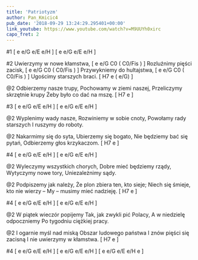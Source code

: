 ```yaml
---
title: 'Patriotyzm'
author: Pan_Kmicic4
pub_date: '2018-09-29 13:24:29.295401+00:00'
link_youtube: https://www.youtube.com/watch?v=M9UUYh0xirc
capo_fret: 2
---
```


#1
[ e e/G e/E e/H ]
[ e e/G e/E e/H ]

#2
Uwierzymy w nowe kłamstwa, [ e e/G C0 ( C0/Fis ) ]
Rozluźnimy pięści zacisk, [ e e/G C0 ( C0/Fis ) ]
Przywykniemy do hultajstwa, [ e e/G C0 ( C0/Fis ) ]
Ugościmy starszych braci. [ H7 e ( e/G) ]

@2
Odbierzemy nasze trupy,
Pochowamy w ziemi naszej,
Przeliczymy skrzętnie krupy
Żeby było co dać na mszę. [ H7 e ]

#3
[ e e/G e/E e/H ]
[ e e/G e/E e/H ]

@2
Wyplenimy wady nasze,
Rozwiniemy w sobie cnoty,
Powołamy rady starszych
I ruszymy do roboty.

@2
Nakarmimy się do syta,
Ubierzemy się bogato,
Nie będziemy bać się pytań,
Odbierzemy głos krzykaczom. [ H7 e ]

#4
[ e e/G e/E e/H ]
[ e e/G e/E e/H ]

@2
Wyleczymy wszystkich chorych,
Dobre mieć będziemy rządy,
Wytyczymy nowe tory,
Uniezależnimy sądy.

@2
Podpiszemy jak należy,
Że plon zbiera ten, kto sieje;
Niech się śmieje, kto nie wierzy –
My – musimy mieć nadzieję. [ H7 e ]

#4
[ e e/G e/E e/H ]
[ e e/G e/E e/H ]

@2 
W piątek wieczór popijemy
Tak, jak zwykli pić Polacy,
A w niedzielę odpoczniemy
Po tygodniu ciężkiej pracy.

@2
I ogarnie myśl nad miską
Obszar ludowego państwa
I znów pięści się zacisną
I nie uwierzymy w kłamstwa. [ H7 e ]

#4
[ e e/G e/E e/H ]
[ e e/G e/E e/H ]
[ e e/G e/E e/H e ]